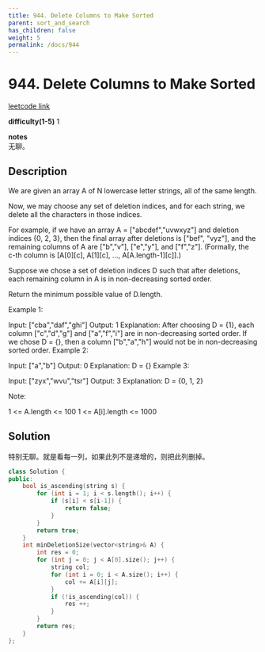 ```yaml
---
title: 944. Delete Columns to Make Sorted
parent: sort_and_search
has_children: false
weight: 5
permalink: /docs/944
---
```

# 944. Delete Columns to Make Sorted
[leetcode link](https://leetcode.com/problems/delete-columns-to-make-sorted/)

**difficulty(1-5)** 
1

**notes**   
无聊。

## Description
We are given an array A of N lowercase letter strings, all of the same length.

Now, we may choose any set of deletion indices, and for each string, we delete all the characters in those indices.

For example, if we have an array A = ["abcdef","uvwxyz"] and deletion indices {0, 2, 3}, then the final array after deletions is ["bef", "vyz"], and the remaining columns of A are ["b","v"], ["e","y"], and ["f","z"].  (Formally, the c-th column is [A[0][c], A[1][c], ..., A[A.length-1][c]].)

Suppose we chose a set of deletion indices D such that after deletions, each remaining column in A is in non-decreasing sorted order.

Return the minimum possible value of D.length.

 

Example 1:

Input: ["cba","daf","ghi"]
Output: 1
Explanation: 
After choosing D = {1}, each column ["c","d","g"] and ["a","f","i"] are in non-decreasing sorted order.
If we chose D = {}, then a column ["b","a","h"] would not be in non-decreasing sorted order.
Example 2:

Input: ["a","b"]
Output: 0
Explanation: D = {}
Example 3:

Input: ["zyx","wvu","tsr"]
Output: 3
Explanation: D = {0, 1, 2}
 

Note:

1 <= A.length <= 100
1 <= A[i].length <= 1000

## Solution

特别无聊。就是看每一列，如果此列不是递增的，则把此列删掉。

```c++
class Solution {
public:
    bool is_ascending(string s) {
        for (int i = 1; i < s.length(); i++) {
            if (s[i] < s[i-1]) {
                return false;
            }
        }
        return true;
    }
    int minDeletionSize(vector<string>& A) {
        int res = 0;
        for (int j = 0; j < A[0].size(); j++) {
            string col;
            for (int i = 0; i < A.size(); i++) {
                col += A[i][j];
            }
            if (!is_ascending(col)) {
                res ++;
            }
        }
        return res;
    }
};
```


<!-- 
Default label
{: .label }

Blue label
{: .label .label-blue }

Stable
{: .label .label-green }

New release
{: .label .label-purple }

Coming soon
{: .label .label-yellow }

Deprecated
{: .label .label-red } -->

